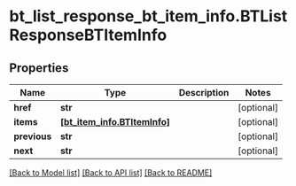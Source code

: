# bt_list_response_bt_item_info.BTListResponseBTItemInfo

## Properties
Name | Type | Description | Notes
------------ | ------------- | ------------- | -------------
**href** | **str** |  | [optional] 
**items** | [**[bt_item_info.BTItemInfo]**](BTItemInfo.md) |  | [optional] 
**previous** | **str** |  | [optional] 
**next** | **str** |  | [optional] 

[[Back to Model list]](../README.md#documentation-for-models) [[Back to API list]](../README.md#documentation-for-api-endpoints) [[Back to README]](../README.md)


